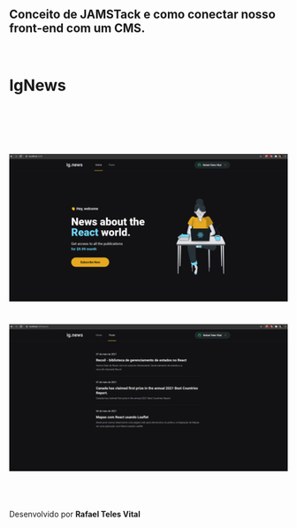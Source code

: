 ## Conceito de JAMSTack e como conectar nosso front-end com um CMS.

<br />

# IgNews

<h1 align="center">

<br /> <br />
<img src="src/assets/ignews1.png" />
<br /> <br />
<img src="src/assets/ignews2.png" />

</h1>

<br /><br />
Desenvolvido por **Rafael Teles Vital**

